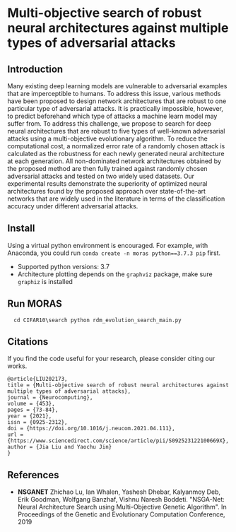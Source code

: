 # Multi-objective search of robust neural architectures against multiple types of adversarial attacks
## Introduction
Many existing deep learning models are vulnerable to adversarial examples that are imperceptible to humans. To address this issue, various methods have been proposed to design network architectures that are robust to one particular type of adversarial attacks. It is practically impossible, however, to predict beforehand which type of attacks a machine learn model may suffer from. To address this challenge, we propose to search for deep neural architectures that are robust to five types of well-known adversarial attacks using a multi-objective evolutionary algorithm. To reduce the computational cost, a normalized error rate of a randomly chosen attack is calculated as the robustness for each newly generated neural architecture at each generation. All non-dominated network architectures obtained by the proposed method are then fully trained against randomly chosen adversarial attacks and tested on two widely used datasets. Our experimental results demonstrate the superiority of optimized neural architectures found by the proposed approach over state-of-the-art networks that are widely used in the literature in terms of the classification accuracy under different adversarial attacks.
## Install
Using a virtual python environment is encouraged. For example, with Anaconda, you could run `conda create -n moras python==3.7.3 pip` first.
* Supported python versions: 3.7
* Architecture plotting depends on the `graphviz` package, make sure `graphiz` is installed
## Run MORAS
```
  cd CIFAR10\search python rdm_evolution_search_main.py
```
## Citations
If you find the code useful for your research, please consider citing our works.
```
@article{LIU202173,
title = {Multi-objective search of robust neural architectures against multiple types of adversarial attacks},
journal = {Neurocomputing},
volume = {453},
pages = {73-84},
year = {2021},
issn = {0925-2312},
doi = {https://doi.org/10.1016/j.neucom.2021.04.111},
url = {https://www.sciencedirect.com/science/article/pii/S092523122100669X},
author = {Jia Liu and Yaochu Jin}
}
```
## References
* **NSGANET** Zhichao Lu, Ian Whalen, Yashesh Dhebar, Kalyanmoy Deb, Erik Goodman, Wolfgang Banzhaf, Vishnu Naresh Boddeti. "NSGA-Net: Neural Architecture Search using Multi-Objective Genetic Algorithm". In Proceedings of the Genetic and Evolutionary Computation Conference, 2019
